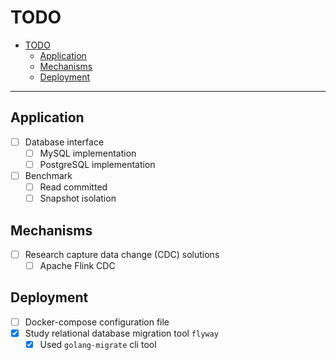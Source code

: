 # TODO

- [TODO](#todo)
  - [Application](#application)
  - [Mechanisms](#mechanisms)
  - [Deployment](#deployment)

---

## Application

- [ ] Database interface
  - [ ] MySQL implementation
  - [ ] PostgreSQL implementation
- [ ] Benchmark
  - [ ] Read committed 
  - [ ] Snapshot isolation

## Mechanisms

- [ ] Research capture data change (CDC) solutions
  - [ ] Apache Flink CDC

## Deployment

- [ ] Docker-compose configuration file
- [x] Study relational database migration tool `flyway`
  - [x] Used `golang-migrate` cli tool